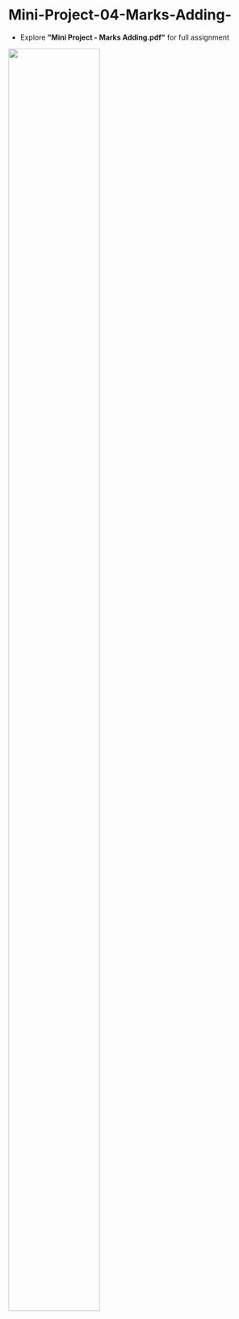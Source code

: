 # Mini-Project-04-Marks-Adding-

- Explore **"Mini Project - Marks Adding.pdf"** for full assignment


<img src="https://github.com/psrana/Mini-Project-Marks-Adding/assets/7460892/9be14aa0-eaa0-403a-9575-32771724f0e2" width="60%" height="80%" />
